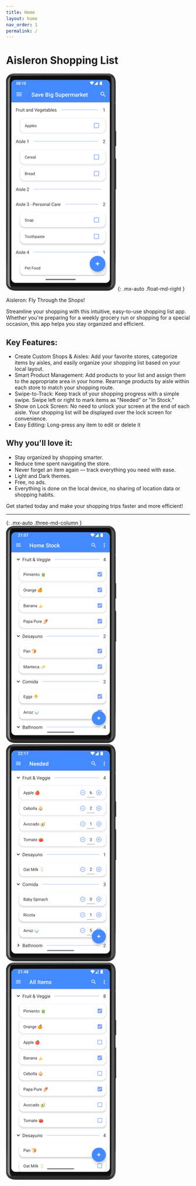 ```yaml
---
title: Home
layout: home
nav_order: 1
permalink: /
---
```


# Aisleron Shopping List

![Aisleron Shopping List](/assets/images/screenshots/light-mode/alr-270-shop-list-full.png)
{: .mx-auto .float-md-right }

Aisleron: Fly Through the Shops!

Streamline your shopping with this intuitive, easy-to-use shopping list app. Whether you're preparing for a weekly grocery run or shopping for a special occasion, this app helps you stay organized and efficient.

## Key Features:

* Create Custom Shops & Aisles: Add your favorite stores, categorize items by aisles, and easily organize your shopping list based on your local layout.
* Smart Product Management: Add products to your list and assign them to the appropriate area in your home. Rearrange products by aisle within each store to match your shopping route.
* Swipe-to-Track: Keep track of your shopping progress with a simple swipe. Swipe left or right to mark items as "Needed" or "In Stock."
* Show on Lock Screen: No need to unlock your screen at the end of each aisle. Your shopping list will be displayed over the lock screen for convenience.
* Easy Editing: Long-press any item to edit or delete it

## Why you'll love it:

* Stay organized by shopping smarter.
* Reduce time spent navigating the store.
* Never forget an item again — track everything you need with ease.
* Light and Dark themes.
* Free, no ads.
* Everything is done on the local device, no sharing of location data or shopping habits.

Get started today and make your shopping trips faster and more efficient!

---

{: .mx-auto .three-md-column }
![In Stock](/assets/images/screenshots/light-mode/alr-300-emoji-in-stock.png)
![Needed](/assets/images/screenshots/light-mode/alr-310-emoji-needed.png)
![All Items](/assets/images/screenshots/light-mode/alr-320-emoji-all-items.png)
